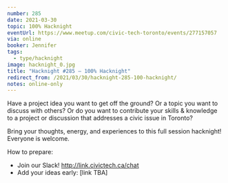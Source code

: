 ```yaml
---
number: 285
date: 2021-03-30
topic: 100% Hacknight
eventUrl: https://www.meetup.com/civic-tech-toronto/events/277157057
via: online
booker: Jennifer
tags:
  - type/hacknight
image: hacknight_0.jpg
title: "Hacknight #285 – 100% Hacknight"
redirect_from: /2021/03/30/hacknight-285-100-hacknight/
notes: online-only
---
```


Have a project idea you want to get off the ground? Or a topic you want to discuss with others? Or do you want to contribute your skills & knowledge to a project or discussion that addresses a civic issue in Toronto?

Bring your thoughts, energy, and experiences to this full session hacknight! Everyone is welcome.

How to prepare:
- Join our Slack! http://link.civictech.ca/chat
- Add your ideas early: [link TBA]
